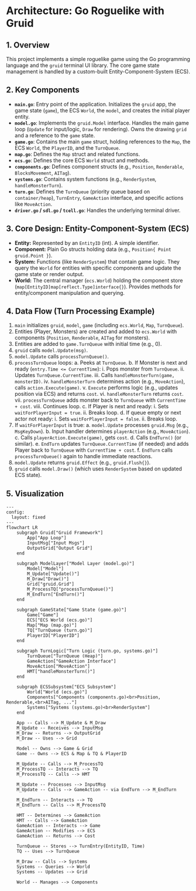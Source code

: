 # Architecture: Go Roguelike with Gruid

## 1. Overview

This project implements a simple roguelike game using the Go programming language and the `gruid` terminal UI library. The core game state management is handled by a custom-built Entity-Component-System (ECS).

## 2. Key Components

- **`main.go`**: Entry point of the application. Initializes the `gruid` app, the game state (`game`), the ECS `World`, the `model`, and creates the initial player entity.
- **`model.go`**: Implements the `gruid.Model` interface. Handles the main game loop (`Update` for input/logic, `Draw` for rendering). Owns the drawing `grid` and a reference to the `game` state.
- **`game.go`**: Contains the main `game` struct, holding references to the `Map`, the ECS `World`, the `PlayerID`, and the `TurnQueue`.
- **`map.go`**: Defines the `Map` struct and related functions.
- **`ecs.go`**: Defines the core ECS `World` struct and methods.
- **`components.go`**: Defines component structs (e.g., `Position`, `Renderable`, `BlocksMovement`, `AITag`).
- **`systems.go`**: Contains system functions (e.g., `RenderSystem`, `handleMonsterTurn`).
- **`turn.go`**: Defines the `TurnQueue` (priority queue based on `container/heap`), `TurnEntry`, `GameAction` interface, and specific actions like `MoveAction`.
- **`driver.go` / `sdl.go` / `tcell.go`**: Handles the underlying terminal driver.

## 3. Core Design: Entity-Component-System (ECS)

- **Entity:** Represented by an `EntityID` (int). A simple identifier.
- **Component:** Plain Go structs holding data (e.g., `Position{ Point gruid.Point }`).
- **System:** Functions (like `RenderSystem`) that contain game logic. They query the `World` for entities with specific components and update the game state or render output.
- **World:** The central manager (`ecs.World`) holding the component store (`map[EntityID]map[reflect.Type]interface{}`). Provides methods for entity/component manipulation and querying.

## 4. Data Flow (Turn Processing Example)

1. `main` initializes `gruid`, `model`, `game` (including `ecs.World`, `Map`, `TurnQueue`).
2. Entities (Player, Monsters) are created and added to `ecs.World` with components (`Position`, `Renderable`, `AITag` for monsters).
3. Entities are added to `game.TurnQueue` with initial time (e.g., 0).
4. `gruid` calls `model.Update(msg)`.
5. `model.Update` calls `processTurnQueue()`.
6. `processTurnQueue` loops:
    a.  Peeks at `TurnQueue`.
    b.  If Monster is next and ready (`entry.Time <= CurrentTime`):
        i.  Pops monster from `TurnQueue`.
        ii. Updates `TurnQueue.CurrentTime`.
        iii. Calls `handleMonsterTurn(game, monsterID)`.
        iv. `handleMonsterTurn` determines action (e.g., `MoveAction`), calls `action.Execute(game)`.
        v.  `Execute` performs logic (e.g., updates position via ECS) and returns `cost`.
        vi. `handleMonsterTurn` returns `cost`.
        vii. `processTurnQueue` adds monster back to `TurnQueue` with `CurrentTime + cost`.
        viii. Continues loop.
    c.  If Player is next and ready:
        i.  Sets `waitForPlayerInput = true`.
        ii. Breaks loop.
    d.  If queue empty or next actor not ready:
        i.  Sets `waitForPlayerInput = false`.
        ii. Breaks loop.
7. If `waitForPlayerInput` is true:
    a.  `model.Update` processes `gruid.Msg` (e.g., `MsgKeyDown`).
    b.  Input handler determines `playerAction` (e.g., `MoveAction`).
    c.  Calls `playerAction.Execute(game)`, gets `cost`.
    d.  Calls `EndTurn()` (or similar).
    e.  `EndTurn` updates `TurnQueue.CurrentTime` (if needed) and adds Player back to `TurnQueue` with `CurrentTime + cost`.
    f.  `EndTurn` calls `processTurnQueue()` again to handle immediate reactions.
8. `model.Update` returns `gruid.Effect` (e.g., `gruid.Flush{}`).
9. `gruid` calls `model.Draw()` (which uses `RenderSystem` based on updated ECS state).

## 5. Visualization

```mermaid
---
config:
  layout: fixed
---
flowchart LR
    subgraph Gruid["Gruid Framework"]
        App["App Loop"]
        InputMsg["Input Msgs"]
        OutputGrid["Output Grid"]
    end

    subgraph ModelLayer["Model Layer (model.go)"]
        Model["Model"]
        M_Update["Update()"]
        M_Draw["Draw()"]
        Grid["gruid.Grid"]
        M_ProcessTQ["processTurnQueue()"]
        M_EndTurn["EndTurn()"]
    end

    subgraph GameState["Game State (game.go)"]
        Game["Game"]
        ECS["ECS World (ecs.go)"]
        Map["Map (map.go)"]
        TQ["TurnQueue (turn.go)"]
        PlayerID["PlayerID"]
    end

    subgraph TurnLogic["Turn Logic (turn.go, systems.go)"]
        TurnQueue["TurnQueue (Heap)"]
        GameAction["GameAction Interface"]
        MoveAction["MoveAction"]
        HMT["handleMonsterTurn()"]
    end

    subgraph ECSSubsystem["ECS Subsystem"]
        World["World (ecs.go)"]
        Components["Components (components.go)<br>Position, Renderable,<br>AITag, ..."]
        Systems["Systems (systems.go)<br>RenderSystem"]
    end

    App -- Calls --> M_Update & M_Draw
    M_Update -- Receives --> InputMsg
    M_Draw -- Returns --> OutputGrid
    M_Draw -- Uses --> Grid

    Model -- Owns --> Game & Grid
    Game -- Owns --> ECS & Map & TQ & PlayerID

    M_Update -- Calls --> M_ProcessTQ
    M_ProcessTQ -- Interacts --> TQ
    M_ProcessTQ -- Calls --> HMT

    M_Update -- Processes --> InputMsg
    M_Update -- Calls --> GameAction -- via EndTurn --> M_EndTurn

    M_EndTurn -- Interacts --> TQ
    M_EndTurn -- Calls --> M_ProcessTQ

    HMT -- Determines --> GameAction
    HMT -- Calls --> GameAction
    GameAction -- Interacts --> Game
    GameAction -- Modifies --> ECS
    GameAction -- Returns --> Cost

    TurnQueue -- Stores --> TurnEntry(EntityID, Time)
    TQ -- Uses --> TurnQueue

    M_Draw -- Calls --> Systems
    Systems -- Queries --> World
    Systems -- Updates --> Grid

    World -- Manages --> Components
